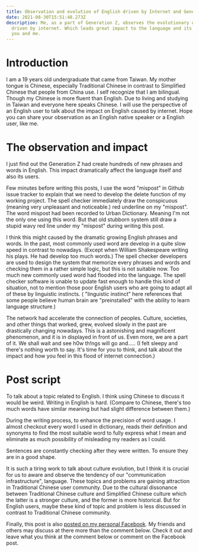 ```yaml
---
title: Observation and evolution of English driven by Internet and Generation Z
date: 2021-08-30T15:51:48.273Z
description: Me, as a part of Generation Z, observes the evolutionary of English
  driven by internet. Which leads great impact to the language and its users,
  you and me.
---
```

# Introduction
I am a 19 years old undergraduate that came from Taiwan. My mother tongue is Chinese, especially Traditional Chinese in contrast to Simplified Chinese that people from China use. I self recognize that I am bilingual. Though my Chinese is more fluent than English. Due to living and studying in Taiwan and everyone here speaks Chinese.
I will use the perspective of an English user to talk about the impact on English caused by internet. Hope you can share your observation as an English native speaker or a English user, like me.

# The observation and impact
I just find out the Generation Z had create hundreds of new phrases and words in English. This impact dramatically affect the language itself and also its users.

Few minutes before writing this posts, I use the word "mispost" in Github issue tracker to explain that we need to develop the delete function of my working project. The spell checker immediately draw the conspicuous (meaning very unpleasant and noticeable.) red underline on my "mispost". The word mispost had been recorded to Urban Dictionary. Meaning I'm not the only one using this word. But that old stubborn system still draw a stupid wavy red line under my "mispost" during writing this post.

I think this might caused by the dramatic growing English phrases and words. In the past, most commonly used word are develop in a quite slow speed in contrast to nowadays. (Except when William Shakespeare writing his plays. He had develop too much words.) The spell checker developers are used to design the system that memorize every phrases and words and checking them in a rather simple logic, but this is not suitable now. Too much new commonly used word had flooded into the language. The spell checker software is unable to update fast enough to handle this kind of situation, not to mention those poor English users who are going to adapt all of these by linguistic instincts. ( "linguistic instinct" here references that some people believe human brain are "preinstalled" with the ability to learn language structure.)

The network had accelerate the connection of peoples. Culture, societies, and other things that worked, grew, evolved slowly in the past are drastically changing nowadays. This is a astonishing and magnificent phenomenon, and it is in displayed in front of us. Even more, we are a part of it. We shall wait and see h0w th!ngs will go and..... (I felt sleepy and there's nothing worth to say. It's time for you to think, and talk about the impact and how you feel in this flood of internet connection.)

# Post script
To talk about a topic related to English. I think using Chinese to discuss it would be weird. Writing in English is hard. (Compare to Chinese, there's too much words have similar meaning but had slight difference between them.)

During the writing process, to enhance the precision of word usage. I almost checkout every word I used in dictionary, reads their definition and synonyms to find the most suitable word to fully express what I mean and eliminate as much possibility of misleading my readers as I could.

Sentences are constantly checking after they were written. To ensure they are in a good shape.

It is such a tiring work to talk about culture evolution, but I think it is crucial for us to aware and observe the tendency of our "communication infrastructure", language. These topics and problems are gaining attraction in Traditional Chinese user community. Due to the cultural dissonance between Traditional Chinese culture and Simplified Chinese culture which the latter is a stronger culture, and the former is more historical. But for English users, maybe these kind of topic and problem is less discussed in contrast to Traditional Chinese community.

Finally, this post is also [posted on my personal Facebook](https://www.facebook.com/jw910731/posts/3847548468679036). My friends and others may discuss at there more than the comment below. Check it out and leave what you think at the comment below or comment on the Facebook post.